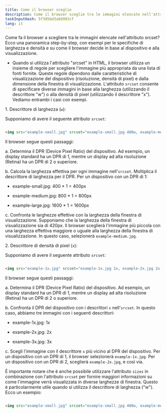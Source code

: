 ```yaml
---
title: Come il browser sceglie
description: Come il browser sceglie tra le immagini elencate nell'attributo srcset
taskInputHash: 5f305bd3a8d992cf
lang: it
---
```

Come fa il browser a scegliere tra le immagini elencate nell'attributo srcset? Ecco una panoramica step-by-step, con esempi per le specifiche di larghezza e densità e su come il browser decide in base al dispositivo e alla visualizzazione.

- Quando si utilizza l'attributo "srcset" in HTML, il browser utilizza un insieme di regole per scegliere l'immagine più appropriata da una lista di fonti fornite. Queste regole dipendono dalle caratteristiche di visualizzazione del dispositivo (risoluzione, densità di pixel) e dalla dimensione della finestra di visualizzazione. L'attributo `srcset` consente di specificare diverse immagini in base alla larghezza (utilizzando il descrittore "w") o alla densità di pixel (utilizzando il descrittore "x"). Vediamo entrambi i casi con esempi.

1\. Descrittore di larghezza (`w`):

Supponiamo di avere il seguente attributo `srcset`:

```html

<img src="example-small.jpg" srcset="example-small.jpg 400w, example-medium.jpg 800w, example-large.jpg 1600w" alt="Immagine di esempio">

```

Il browser segue questi passaggi:

a. Determina il DPR (Device Pixel Ratio) del dispositivo. Ad esempio, un display standard ha un DPR di 1, mentre un display ad alta risoluzione (Retina) ha un DPR di 2 o superiore.

b. Calcola la larghezza effettiva per ogni immagine nell'`srcset`. Moltiplica il descrittore di larghezza per il DPR. Per un dispositivo con un DPR di 1:

- example-small.jpg: 400 \* 1 = 400px

- example-medium.jpg: 800 \* 1 = 800px

- example-large.jpg: 1600 \* 1 = 1600px

c. Confronta le larghezze effettive con la larghezza della finestra di visualizzazione. Supponiamo che la larghezza della finestra di visualizzazione sia di 420px. Il browser sceglierà l'immagine più piccola con una larghezza effettiva maggiore o uguale alla larghezza della finestra di visualizzazione. In questo caso, selezionerà `example-medium.jpg`.

2\. Descrittore di densità di pixel (`x`):

Supponiamo di avere il seguente attributo `srcset`:

```html

<img src="example-1x.jpg" srcset="example-1x.jpg 1x, example-2x.jpg 2x, example-3x.jpg 3x" alt="Immagine di esempio">

```

Il browser segue questi passaggi:

a. Determina il DPR (Device Pixel Ratio) del dispositivo. Ad esempio, un display standard ha un DPR di 1, mentre un display ad alta risoluzione (Retina) ha un DPR di 2 o superiore.

b. Confronta il DPR del dispositivo con i descrittori `x` nell'`srcset`. In questo caso, abbiamo tre immagini con i seguenti descrittori:

- example-1x.jpg: 1x

- example-2x.jpg: 2x

- example-3x.jpg: 3x

c. Scegli l'immagine con il descrittore `x` più vicino al DPR del dispositivo. Per un dispositivo con un DPR di 1, il browser selezionerà `example-1x.jpg`. Per un dispositivo con un DPR di 2, sceglierà `example-2x.jpg`, e così via.

È importante notare che è anche possibile utilizzare l'attributo `sizes` in combinazione con l'attributo `srcset` per fornire maggiori informazioni su come l'immagine verrà visualizzata in diverse larghezze di finestra. Questo è particolarmente utile quando si utilizza il descrittore di larghezza ("w"). Ecco un esempio:

```html

<img src="example-small.jpg" srcset="example-small.jpg 400w, example-medium.jpg 800w, example-large.jpg 1600w" sizes="(max-width: 480px) 100vw, (max-width: 960px) 50vw,

```
